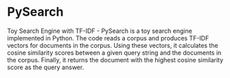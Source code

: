 # PySearch
Toy Search Engine with TF-IDF - 
PySearch is a toy search engine implemented in Python. The code reads a corpus and produces TF-IDF vectors for documents in the corpus. Using these vectors, it calculates the cosine similarity scores between a given query string and the documents in the corpus. Finally, it returns the document with the highest cosine similarity score as the query answer.
